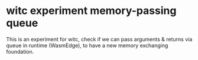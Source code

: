 # witc experiment memory-passing queue

This is an experiment for witc, check if we can pass arguments & returns via queue in runtime (WasmEdge), to have a new memory exchanging foundation.

